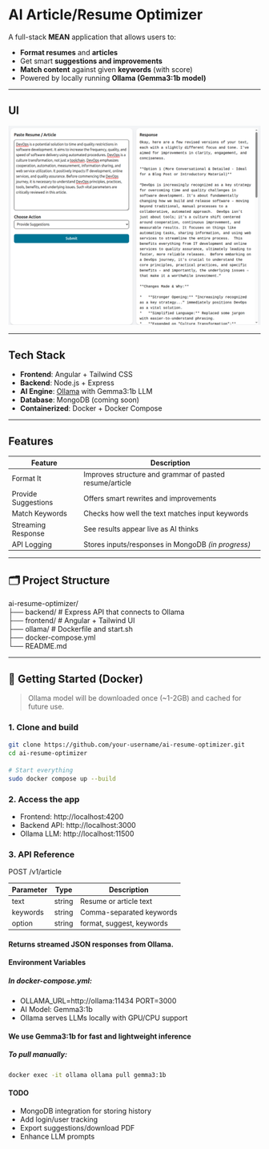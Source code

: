 # AI Article/Resume Optimizer

A full-stack **MEAN** application that allows users to:
- **Format resumes** and **articles**
- Get smart **suggestions and improvements**
- **Match content** against given **keywords** (with score)
- Powered by locally running **Ollama (Gemma3:1b model)**

---
## UI
![alt text](app-resume.png)

---

## Tech Stack

- **Frontend**: Angular + Tailwind CSS
- **Backend**: Node.js + Express
- **AI Engine**: [Ollama](https://github.com/ollama/ollama) with Gemma3:1b LLM
- **Database**: MongoDB (coming soon)
- **Containerized**: Docker + Docker Compose

---

## Features

| Feature | Description |
|--------|-------------|
| Format It | Improves structure and grammar of pasted resume/article |
| Provide Suggestions | Offers smart rewrites and improvements |
| Match Keywords | Checks how well the text matches input keywords |
| Streaming Response | See results appear live as AI thinks |
| API Logging | Stores inputs/responses in MongoDB *(in progress)* |

---

## 🗂️ Project Structure

ai-resume-optimizer/<br>
 ├── backend/ # Express API that connects to Ollama<br>
 ├── frontend/ # Angular + Tailwind UI<br>
 ├── ollama/ # Dockerfile and start.sh<br>
 ├── docker-compose.yml<br>
 └── README.md<br>

---

## 🐳 Getting Started (Docker)

> Ollama model will be downloaded once (~1-2GB) and cached for future use.

### 1. Clone and build

```bash
git clone https://github.com/your-username/ai-resume-optimizer.git
cd ai-resume-optimizer

# Start everything
sudo docker compose up --build
```

### 2. Access the app
- Frontend: http://localhost:4200
- Backend API: http://localhost:3000
- Ollama LLM: http://localhost:11500

### 3. API Reference
POST /v1/article

| Parameter | Type | Description |
|--------|-------------|---------------|
| text | string | Resume or article text |
|keywords|string|Comma-separated keywords|
|option|string|format, suggest, keywords|

#### Returns streamed JSON responses from Ollama.

#### Environment Variables
##### In docker-compose.yml:

- OLLAMA_URL=http://ollama:11434
PORT=3000
- AI Model: Gemma3:1b
- Ollama serves LLMs locally with GPU/CPU support

#### We use Gemma3:1b for fast and lightweight inference
##### To pull manually:
```bash
docker exec -it ollama ollama pull gemma3:1b
```

#### TODO
- MongoDB integration for storing history
- Add login/user tracking
- Export suggestions/download PDF
- Enhance LLM prompts







